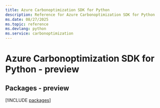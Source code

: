 ```yaml
---
title: Azure Carbonoptimization SDK for Python
description: Reference for Azure Carbonoptimization SDK for Python
ms.date: 08/27/2025
ms.topic: reference
ms.devlang: python
ms.service: carbonoptimization
---
```

# Azure Carbonoptimization SDK for Python - preview
## Packages - preview
[!INCLUDE [packages](carbonoptimization-index.md)]
